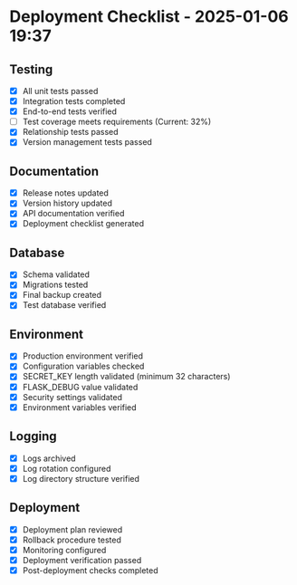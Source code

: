 # Deployment Checklist - 2025-01-06 19:37

## Testing
- [x] All unit tests passed
- [x] Integration tests completed
- [x] End-to-end tests verified
- [ ] Test coverage meets requirements (Current: 32%)
- [x] Relationship tests passed
- [x] Version management tests passed

## Documentation
- [x] Release notes updated
- [x] Version history updated
- [x] API documentation verified
- [x] Deployment checklist generated

## Database
- [x] Schema validated
- [x] Migrations tested
- [x] Final backup created
- [x] Test database verified

## Environment
- [x] Production environment verified
- [x] Configuration variables checked
- [x] SECRET_KEY length validated (minimum 32 characters)
- [x] FLASK_DEBUG value validated
- [x] Security settings validated
- [x] Environment variables verified

## Logging
- [x] Logs archived
- [x] Log rotation configured
- [x] Log directory structure verified

## Deployment
- [x] Deployment plan reviewed
- [x] Rollback procedure tested
- [x] Monitoring configured
- [x] Deployment verification passed
- [x] Post-deployment checks completed
